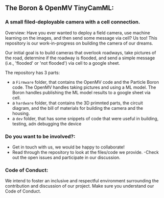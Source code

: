 ## The Boron & OpenMV TinyCamML: 
### A small filed-deployable camera with a cell connection.

Overview:
Have you ever wanted to deploy a field camera, use machine learning on the images, and then send some message via cell? Us too! This repository is our work-in-progress on building the camera of our dreams. 

Our initial goal is to build cameras that overlook roadways, take pictures of the road, determine if the roadway is flooded, and send a simple message (i.e., 'flooded' or 'not flooded') via cell to a google sheet. 

The repository has 3 parts:

- a `Firmware` folder, that contains the OpenMV code and the Particle Boron code. The OpenMV handles taking pictures and using a ML model. The Boron handles publishing the ML model results to a google sheet via cell. 
- a `hardware` folder, that contains the 3D primnted parts, the circuit diagram, and the bill of materials for building the camera and the housing. 
- a `dev` folder, that has some snippets of code that were useful in building, testing, adn debugging the device


### Do you want to be involved?:

- Get in touch with us, we would be happy to collaborate!
- Read through the repository to look at the files/code we provide.
-Check out the open issues and participate in our discussion.

### Code of Conduct:
We intend to foster an inclusive and respectful environment surrounding the contribution and discussion of our project. Make sure you understand our Code of Conduct.